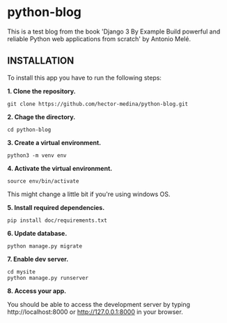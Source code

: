 # python-blog
This is a test blog from the book 'Django 3 By Example Build powerful and reliable Python web applications from scratch' by Antonio Melé.

## INSTALLATION

To install this app you have to run the following steps:

**1. Clone the repository.**

```
git clone https://github.com/hector-medina/python-blog.git
```
**2. Chage the directory.**

```
cd python-blog
```

**3. Create a virtual environment.**

```
python3 -m venv env
```

**4. Activate the virtual environment.**

```
source env/bin/activate
```

This might change a little bit if you're using windows OS. 

**5. Install required dependencies.**

```
pip install doc/requirements.txt
```

**6. Update database.**

```
python manage.py migrate
```

**7. Enable dev server.**

```
cd mysite
python manage.py runserver
```

**8. Access your app.**

You should be able to access the development server by typing http://localhost:8000 or http://127.0.0.1:8000 in your browser.

